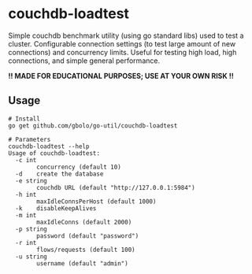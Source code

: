 # couchdb-loadtest

Simple couchdb benchmark utility (using go standard libs) used to test a cluster.
Configurable connection settings (to test large amount of new connections) and concurrency limits.
Useful for testing high load, high connections, and simple general performance.


**!! MADE FOR EDUCATIONAL PURPOSES; USE AT YOUR OWN RISK !!**

## Usage
```
# Install
go get github.com/gbolo/go-util/couchdb-loadtest

# Parameters
couchdb-loadtest --help
Usage of couchdb-loadtest:
  -c int
    	concurrency (default 10)
  -d	create the database
  -e string
    	couchdb URL (default "http://127.0.0.1:5984")
  -h int
    	maxIdleConnsPerHost (default 1000)
  -k	disableKeepAlives
  -m int
    	maxIdleConns (default 2000)
  -p string
    	password (default "password")
  -r int
    	flows/requests (default 100)
  -u string
    	username (default "admin")
```

